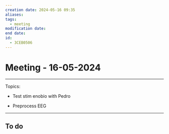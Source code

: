 ```yaml
---
creation date: 2024-05-16 09:35
aliases: 
tags:
  - meeting
modification date: 
end date: 
id:
  - 3CEB0506
---
```

# Meeting - 16-05-2024
---
Topics:
+ Test stim enobio with Pedro
 - Preprocess EEG
---
## To do